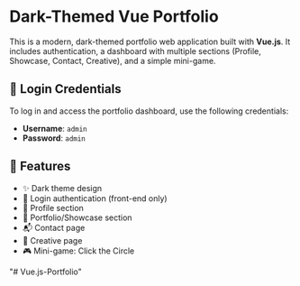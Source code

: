 # Dark-Themed Vue Portfolio

This is a modern, dark-themed portfolio web application built with **Vue.js**. It includes authentication, a dashboard with multiple sections (Profile, Showcase, Contact, Creative), and a simple mini-game.

## 🔐 Login Credentials

To log in and access the portfolio dashboard, use the following credentials:

- **Username**: `admin`  
- **Password**: `admin`

## 🧩 Features

- ✨ Dark theme design
- 🔐 Login authentication (front-end only)
- 👤 Profile section
- 💼 Portfolio/Showcase section
- 📬 Contact page
- 🎨 Creative page
- 🎮 Mini-game: Click the Circle

"# Vue.js-Portfolio" 
